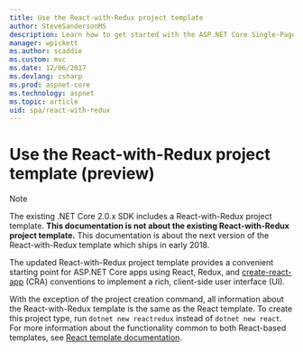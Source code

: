 ```yaml
---
title: Use the React-with-Redux project template
author: SteveSandersonMS
description: Learn how to get started with the ASP.NET Core Single-Page Application (SPA) preview project template for React with Redux and create-react-app.
manager: wpickett
ms.author: scaddie
ms.custom: mvc
ms.date: 12/06/2017
ms.devlang: csharp
ms.prod: aspnet-core
ms.technology: aspnet
ms.topic: article
uid: spa/react-with-redux
---
```

# Use the React-with-Redux project template (preview)

> [!NOTE]
> The existing .NET Core 2.0.x SDK includes a React-with-Redux project template. **This documentation is not about the existing React-with-Redux project template.** This documentation is about the next version of the React-with-Redux template which ships in early 2018.

The updated React-with-Redux project template provides a convenient starting point for ASP.NET Core apps using React, Redux, and [create-react-app](https://github.com/facebookincubator/create-react-app) (CRA) conventions to implement a rich, client-side user interface (UI).

With the exception of the project creation command, all information about the React-with-Redux template is the same as the React template. To create this project type, run `dotnet new reactredux` instead of `dotnet new react`. For more information about the functionality common to both React-based templates, see [React template documentation](xref:spa/react).
